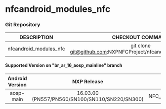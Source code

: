 # nfcandroid_modules_nfc

###  Git Repository

| DESCRIPTION        | CHECKOUT COMMAND          |
| :-------------: |:-------------:| 
| nfcandroid_modules_nfc    |  git clone git@github.com:NXPNFCProject/nfcandroid_modules_nfc.git |




#### Supported Version on "br_ar_16_aosp_mainline" branch
| Android Version        | NXP Release          | NXP Tag  |
| :-------------: |:---------------------:| :-----:|
| aosp-main      |  16.03.00 (PN557/PN560/SN100/SN110/SN220/SN300) |  NFC_AR_00_7E800_16.03.00_OpnSrc |







